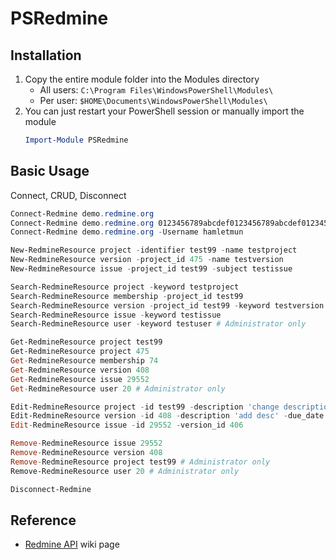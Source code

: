 # PSRedmine

## Installation
1. Copy the entire module folder into the Modules directory
   * All users: `C:\Program Files\WindowsPowerShell\Modules\`
   * Per user: `$HOME\Documents\WindowsPowerShell\Modules\`
2. You can just restart your PowerShell session or manually import the module
    ```PowerShell
    Import-Module PSRedmine
    ```

## Basic Usage
Connect, CRUD, Disconnect
```PowerShell
Connect-Redmine demo.redmine.org
Connect-Redmine demo.redmine.org 0123456789abcdef0123456789abcdef01234567
Connect-Redmine demo.redmine.org -Username hamletmun

New-RedmineResource project -identifier test99 -name testproject
New-RedmineResource version -project_id 475 -name testversion
New-RedmineResource issue -project_id test99 -subject testissue

Search-RedmineResource project -keyword testproject
Search-RedmineResource membership -project_id test99
Search-RedmineResource version -project_id test99 -keyword testversion 
Search-RedmineResource issue -keyword testissue
Search-RedmineResource user -keyword testuser # Administrator only

Get-RedmineResource project test99
Get-RedmineResource project 475
Get-RedmineResource membership 74
Get-RedmineResource version 408
Get-RedmineResource issue 29552
Get-RedmineResource user 20 # Administrator only

Edit-RedmineResource project -id test99 -description 'change description'
Edit-RedmineResource version -id 408 -description 'add desc' -due_date 2018-09-29
Edit-RedmineResource issue -id 29552 -version_id 406

Remove-RedmineResource issue 29552
Remove-RedmineResource version 408
Remove-RedmineResource project test99 # Administrator only
Remove-RedmineResource user 20 # Administrator only

Disconnect-Redmine
```

## Reference
* [Redmine API](http://www.redmine.org/projects/redmine/wiki/Rest_api) wiki page

